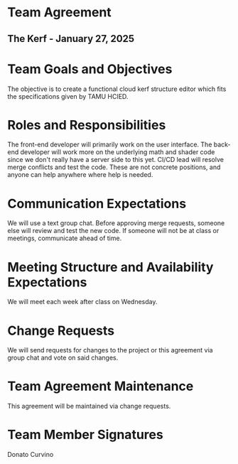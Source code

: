 # Team Agreement

## The Kerf \- January 27, 2025

# Team Goals and Objectives
The objective is to create a functional cloud 
kerf structure editor which fits the 
specifications given by TAMU HCIED.

# Roles and Responsibilities
The front-end developer will primarily work on the user interface.
The back-end developer will work more on the underlying math and 
shader code since we don't really have a server side to this yet.
CI/CD lead will resolve merge conflicts and test the code.
These are not concrete positions, and anyone can help anywhere where 
help is needed.

# Communication Expectations
We will use a text group chat. 
Before approving merge requests, someone else will review and test the new code.
If someone will not be at class or meetings, communicate ahead of time.

# Meeting Structure and Availability Expectations
We will meet each week after class on Wednesday.

# Change Requests
We will send requests for changes to the project or this
agreement via group chat and vote on said changes.

# Team Agreement Maintenance
This agreement will be maintained via change requests.

# Team Member Signatures

Donato Curvino
